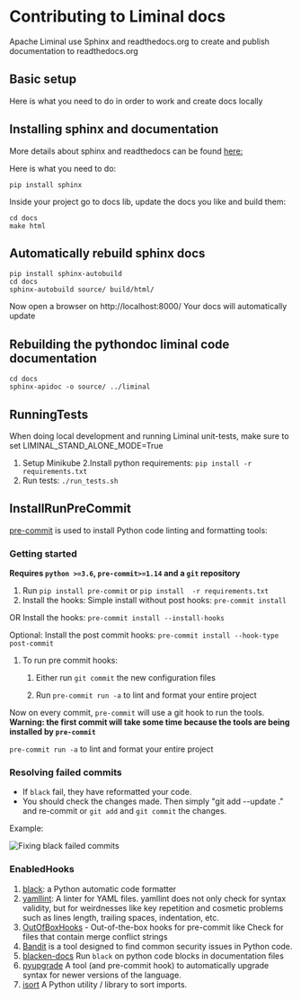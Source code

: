<!--
Licensed to the Apache Software Foundation (ASF) under one
or more contributor license agreements.  See the NOTICE file
distributed with this work for additional information
regarding copyright ownership.  The ASF licenses this file
to you under the Apache License, Version 2.0 (the
"License"); you may not use this file except in compliance
with the License.  You may obtain a copy of the License at

  http://www.apache.org/licenses/LICENSE-2.0

Unless required by applicable law or agreed to in writing,
software distributed under the License is distributed on an
"AS IS" BASIS, WITHOUT WARRANTIES OR CONDITIONS OF ANY
KIND, either express or implied.  See the License for the
specific language governing permissions and limitations
under the License.
-->

# Contributing to Liminal docs

Apache Liminal use Sphinx and readthedocs.org to create and publish documentation to readthedocs.org

## Basic setup
Here is what you need to do in order to work and create docs locally

## Installing sphinx and documentation

More details  about sphinx and readthedocs can be found [here:](https://docs.readthedocs.io/en/stable/intro/getting-started-with-sphinx.html)

Here is what you need to do:
```
pip install sphinx
```
Inside your project go to docs lib, update the docs you like and build them:
```
cd docs
make html
```

## Automatically rebuild sphinx docs
```
pip install sphinx-autobuild
cd docs
sphinx-autobuild source/ build/html/
```
Now open a browser on
http://localhost:8000/
Your docs will automatically update

## Rebuilding the pythondoc liminal code documentation

```
cd docs
sphinx-apidoc -o source/ ../liminal
```

## RunningTests

When doing local development and running Liminal unit-tests, make sure to set LIMINAL_STAND_ALONE_MODE=True

1. Setup Minikube
2.Install python requirements: `pip install -r requirements.txt`
3. Run tests: `./run_tests.sh`

## InstallRunPreCommit

[pre-commit](https://pre-commit.com/) is used to install Python code linting and formatting tools:

### Getting started

**Requires `python >=3.6`, `pre-commit>=1.14` and a `git` repository**

1. Run `pip install pre-commit` or `pip install  -r requirements.txt`
2. Install the hooks:
  Simple install without post hooks: `pre-commit install`

  OR
  Install the hooks: `pre-commit install --install-hooks`

  Optional:
  Install the post commit hooks: `pre-commit install --hook-type post-commit`

1. To run pre commit hooks:
   1. Either run `git commit` the new configuration files

   1. Run `pre-commit run -a` to lint and format your entire project

Now on every commit, `pre-commit` will use a git hook to run the tools.
**Warning: the first commit will take some time because the tools are being installed by
`pre-commit`**

`pre-commit run -a` to lint and format your entire project

### Resolving failed commits

* If `black` fail, they have reformatted your code.
* You should check the changes made. Then simply "git add --update ." and re-commit or `git add` and `git commit` the changes.

Example:

![Fixing black failed commits](https://user-images.githubusercontent.com/16241795/146011210-7bc11b24-2033-43f7-8150-5ece4fe7bfea.png)

### EnabledHooks

1. [black](https://black.readthedocs.io/en/stable/): a Python automatic code formatter
1. [yamllint](https://yamllint.readthedocs.io/): A linter for YAML files.
  yamllint does not only check for syntax validity, but for weirdnesses like key repetition and cosmetic problems such as lines length, trailing spaces, indentation, etc.
1. [OutOfBoxHooks](https://github.com/pre-commit/pre-commit-hooks) - Out-of-the-box hooks for pre-commit like Check for files that  contain merge conflict strings
1. [Bandit](https://bandit.readthedocs.io/en/latest/) is a tool designed to find common security issues in Python code.
1. [blacken-docs](https://github.com/asottile/blacken-docs) Run `black` on python code blocks in documentation files
1. [pyupgrade](https://github.com/asottile/pyupgrade) A tool (and pre-commit hook) to automatically upgrade syntax for newer versions of the language.
1. [isort](https://pycqa.github.io/isort/) A Python utility / library to sort imports.

